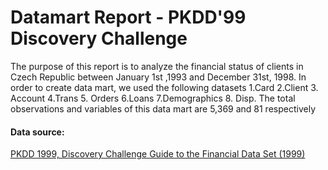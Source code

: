 # Datamart Report - PKDD'99 Discovery Challenge

The purpose of this report is to analyze the financial status of clients in Czech Republic between
January 1st ,1993 and December 31st, 1998. In order to create data mart, we used the following
datasets 1.Card 2.Client 3. Account 4.Trans 5. Orders 6.Loans 7.Demographics 8. Disp. The total
observations and variables of this data mart are 5,369 and 81 respectively

#### Data source: 
[PKDD 1999, Discovery Challenge Guide to the Financial Data Set (1999)](http://lisp.vse.cz/pkdd99/Challenge/berka.htm)
